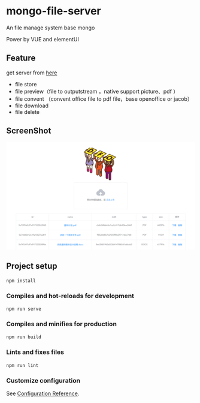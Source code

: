 # mongo-file-server

An file manage system base mongo 

Power by VUE and elementUI

## Feature

get server from [here](https://github.com/haigeek/file-server)

- file store
- file preview（file to outputstream ，native support picture、pdf ）
- file convent （convent office file to pdf file，base openoffice or jacob）
- file download
- file delete 

## ScreenShot

![image-20200322225929637](images/image-20200322225929637.png)

## Project setup
```
npm install
```

### Compiles and hot-reloads for development
```
npm run serve
```

### Compiles and minifies for production
```
npm run build
```

### Lints and fixes files
```
npm run lint
```

### Customize configuration
See [Configuration Reference](https://cli.vuejs.org/config/).
